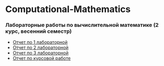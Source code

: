 # Computational-Mathematics
### Лабораторные работы по вычислительной математике (2 курс, весенний семестр)
- [Отчет по 1 лабораторной](https://github.com/dariasultanova/Computational-Mathematics/files/3076660/vych_1.pdf)
- [Отчет по 2 лабораторной](https://github.com/dariasultanova/Computational-Mathematics/releases/download/1.1/vych_2.pdf)
- [Отчет по 3 лабораторной](https://github.com/dariasultanova/Computational-Mathematics/files/3076662/vych_3.pdf)
- [Отчет по курсовой работе](https://github.com/dariasultanova/Computational-Mathematics/releases/download/1.1/kursovaya.pdf)
